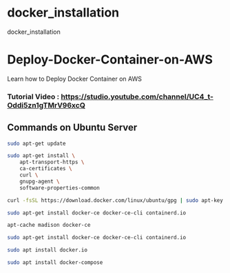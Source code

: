 # docker_installation
docker_installation
# Deploy-Docker-Container-on-AWS
Learn how to Deploy Docker Container on AWS 


### Tutorial Video :  https://studio.youtube.com/channel/UC4_t-Oddi5zn1gTMrV96xcQ


## Commands on Ubuntu Server  

```bash
sudo apt-get update
```

```bash
sudo apt-get install \
    apt-transport-https \
    ca-certificates \
    curl \
    gnupg-agent \
    software-properties-common
```

```bash
curl -fsSL https://download.docker.com/linux/ubuntu/gpg | sudo apt-key add -
```

```bash
sudo apt-get install docker-ce docker-ce-cli containerd.io
```



```bash
apt-cache madison docker-ce
```


```bash
sudo apt-get install docker-ce docker-ce-cli containerd.io
```


```bash
sudo apt install docker.io
```


```bash
sudo apt install docker-compose
```

